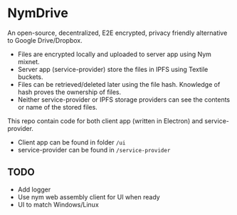 # NymDrive

An open-source, decentralized, E2E encrypted, privacy friendly alternative to Google Drive/Dropbox.

- Files are encrypted locally and uploaded to server app using Nym mixnet. 
- Server app (service-provider) store the files in IPFS using Textile buckets. 
- Files can be retrieved/deleted later using the file hash. Knowledge of hash proves the ownership of files.
- Neither service-provider or IPFS storage providers can see the contents or name of the stored files.


This repo contain code for both client app (written in Electron) and service-provider.

- Client app can be found in folder `/ui`
- service-provider can be found in `/service-provider`


## TODO
- Add logger
- Use nym web assembly client for UI when ready
- UI to match Windows/Linux
